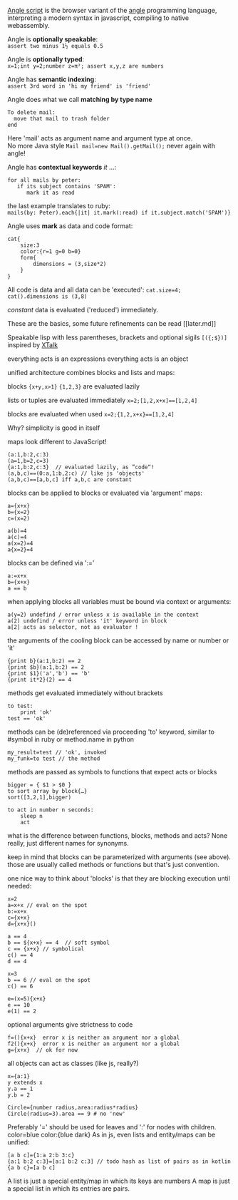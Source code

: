 [Angle script](https://github.com/pannous/angle.js) is the browser variant of the [angle](https://github.com/pannous/angle) programming language, interpreting a modern syntax in javascript, compiling to native webassembly.

Angle is **optionally speakable**:  
`assert two minus 1½ equals 0.5`

Angle is **optionally typed**:  
  `x=1;int y=2;number z=π²; assert x,y,z are numbers`

Angle has **semantic indexing**:  
`assert 3rd word in 'hi my friend' is 'friend'`

Angle does what we call **matching by type name**  
```
To delete mail:
  move that mail to trash folder
end
```
Here 'mail' acts as argument name and argument type at once.  
No more Java style `Mail mail=new Mail().getMail();` never again with angle!  


Angle has **contextual keywords** *it* …:
```
for all mails by peter: 
   if its subject contains 'SPAM':
      mark it as read 
```
the last example translates to ruby:  
`mails(by: Peter).each{|it| it.mark(:read) if it.subject.match('SPAM')}`


Angle uses **mark** as data and code format:
```
cat{
    size:3
    color:{r=1 g=0 b=0}
    form{
        dimensions = (3,size*2)
    }
}
```
All code is data and all data can be 'executed':
`cat.size=4; cat().dimensions is (3,8)`

*constant* data is evaluated ('reduced') immediately.

These are the basics, some future refinements can be read [[later.md]]

Speakable lisp with less parentheses, brackets and optional sigils `[({;$})]`
inspired by [XTalk](https://en.wikipedia.org/wiki/XTalk)

everything acts is an expressions
everything acts is an object

unified architecture combines blocks and lists and maps:

blocks `{x+y,x>1}` `{1,2,3}` are evaluated lazily

lists or tuples are evaluated immediately `x=2;[1,2,x+x]==[1,2,4]`

blocks are evaluated when used  `x=2;{1,2,x+x}==[1,2,4]`

Why? simplicity is good in itself

maps look different to JavaScript!
```
(a:1,b:2,c:3)
(a=1,b=2,c=3)
{a:1,b:2,c:3}  // evaluated lazily, as ”code“!
(a,b,c)==(0:a,1:b,2:c) // like js 'objects'
(a,b,c)==[a,b,c] iff a,b,c are constant
```

blocks can be applied to blocks or evaluated via 'argument' maps:
```
a={x+x}
b={x=2}
c=(x=2)

a(b)=4
a(c)=4
a(x=2)=4
a{x=2}=4
```
blocks can be defined via ':='
```
a:=x+x
b={x+x}
a == b
```
when applying blocks all variables must be bound via context or arguments:
```
a(y=2) undefind / error unless x is available in the context
a(2) undefind / error unless 'it' keyword in block
a[2] acts as selector, not as evaluator !
```

the arguments of the cooling block can be accessed by name or number or 'it'
```
{print b}(a:1,b:2) == 2
{print $b}(a:1,b:2) == 2
{print $1}('a','b') == 'b'
{print it*2}(2) == 4
```

methods get evaluated immediately without brackets
```
to test:
    print 'ok'
test == 'ok'
```

methods can be (de)referenced via proceeding 'to' keyword, similar to #symbol in ruby or method.name in python
```
my_result=test // 'ok', invoked
my_funk=to test // the method
```
methods are passed as symbols to functions that expect acts or blocks
```
bigger = { $1 > $0 }
to sort array by block{…}
sort([3,2,1],bigger)
```

```
to act in number n seconds:
    sleep n
    act
```

what is the difference between functions, blocks, methods and acts? None really, just different names for synonyms.

keep in mind that blocks can be parameterized with arguments (see above). those are usually called methods or functions but that's just convention.

one nice way to think about 'blocks' is that they are blocking execution until needed:
```
x=2
a=x+x // eval on the spot
b:=x+x
c={x+x}
d={x+x}()

a == 4
b == ${x+x} == 4  // soft symbol
c == {x+x} // symbolical
c() == 4
d == 4

x=3
b == 6 // eval on the spot
c() == 6
```

```
e=(x=5){x+x}
e == 10
e(1) == 2
```
optional arguments give strictness to code
```
f=(){x+x}  error x is neither an argument nor a global
f2(){x+x}  error x is neither an argument nor a global
g={x+x}  // ok for now
```
all objects can act as classes (like js, really?)
```
x={a:1}
y extends x
y.a == 1
y.b = 2

Circle={number radius,area:radius*radius}
Circle(radius=3).area == 9 # no 'new'

```



Preferably '=' should be used for leaves and ':' for nodes with children.
color=blue color:{blue dark}
As in js, even lists and entity/maps can be unified:
```
[a b c]={1:a 2:b 3:c}
{a:1 b:2 c:3}=[a:1 b:2 c:3] // todo hash as list of pairs as in kotlin
{a b c}=[a b c]
```
A list is just a special entity/map in which its keys are numbers
A map is just a special list in which its entries are pairs.

